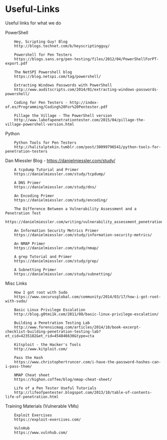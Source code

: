 # Useful-Links
Useful links for what we do

PowerShell

        Hey, Scripting Guy! Blog
        http://blogs.technet.com/b/heyscriptingguy/

        Powershell for Pen Testers
        https://blogs.sans.org/pen-testing/files/2012/04/PowerShellForPT-export.pdf

        The NetSPI Powershell blog
        https://blog.netspi.com/tag/powershell/

        Extracting Windows Passwords with PowerShell
        http://www.auditscripts.com/2014/01/extracting-windows-passwords-powershell/

        Coding for Pen Testers - http://index-of.es/Programming/Coding%20For%20Pentester.pdf

        Pillage the Village - The PowerShell version
        http://www.labofapenetrationtester.com/2015/04/pillage-the-village-powershell-version.html


Python

        Python Tools for Pen Testers
        http://halitalptekin.tumblr.com/post/30099796541/python-tools-for-penetration-testers


Dan Miessler Blog - https://danielmiessler.com/study/

        A tcpdump Tutorial and Primer
        https://danielmiessler.com/study/tcpdump/

        A DNS Primer
        https://danielmiessler.com/study/dns/

        An Encoding Primer
        https://danielmiessler.com/study/encoding/

        The Difference Between a Vulnerability Assessment and a Penetration Test
        https://danielmiessler.com/writing/vulnerability_assessment_penetration_test/

        An Information Security Metrics Primer
        https://danielmiessler.com/study/information-security-metrics/

        An NMAP Primer
        https://danielmiessler.com/study/nmap/

        A grep Tutorial and Primer
        https://danielmiessler.com/study/grep/

        A Subnetting Primer
        https://danielmiessler.com/study/subnetting/


Misc Links

        How I got root with Sudo
        https://www.securusglobal.com/community/2014/03/17/how-i-got-root-with-sudo/

        Basic Linux Privilege Escalation
        http://blog.g0tmi1k.com/2011/08/basic-linux-privilege-escalation/

        Building a Penetration Testing Lab
        http://www.forensicmag.com/articles/2014/10/book-excerpt-checklist-building-penetration-testing-lab?et_cid=4235182&et_rid=454846630&type=cta

        Kitsploit - the Hacker's Tools
        http://www.kitploit.com/

        Pass the Hash
        https://www.christophertruncer.com/i-have-the-password-hashes-can-i-pass-them/

        NMAP Cheat sheet
        https://highon.coffee/blog/nmap-cheat-sheet/

        Life of a Pen Tester Useful Tutorials
        http://lifeofpentester.blogspot.com/2013/10/table-of-contents-life-of-penetration.html

Training Materials (Vulnerable VMs)

        Exploit Exercises
        https://exploit-exercises.com/

        VulnHub
        https://www.vulnhub.com/




















